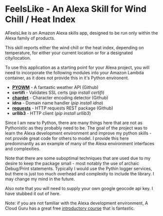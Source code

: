# FeelsLike - An Alexa Skill for Wind Chill / Heat Index
AFeelsLike is an Amazon Alexa skills app, designed to be run only within the Alexa family of products. 

This skill reports either the wind chill or the heat index, depending on temperature, for either your current location or for a designated city/location.

To use this application as a starting point for your Alexa project, you will need to incorporate the following modules into your Amazon Lambda container, as it does not provide this in it's Python environent.

* **[PYOWM](https://github.com/csparpa/pyowm)** - A fantastic weather API (Github)
* **certifi** - Validates SSL certs (_pip install certifi_)
* **[chardet](https://github.com/chardet/chardet)** - Character encoding detector (Github)
* **idna** - Domain name handler (_pip install idna_)
* **[requests](https://github.com/requests/requests)** - HTTP requests REST package (Github)
* **urllib3** - HTTP client (_pip install urllib3_)

Since I am new to Python, there are many things here that are not as Pythonistic as they probably need to be. The goal of the project was to learn the Alexa development environment and improve my python skills - not provide great code for others to model. I provide this here predominantly as an example of many of the Alexa environment interfaces and complexities.

Note that there are some suboptimal techniques that are used due to my desire to keep the package small - most notably the use of archaic Debug/Print statements. Typically I would use the Pythin logger services, but there is just too much overhead and complexity to include the library. I may change my mind in the future.

Also note that you will need to supply your own google geocode api key. I have stubbed it out of here.

Note: if you are not familiar with the Alexa development environment, A Cloud Guru has a great free [introductory course](https://acloud.guru/course/intro-alexa-free/dashboard) that is fantastic.